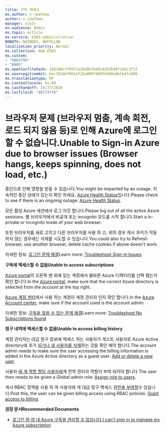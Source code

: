 ```yaml
---
title: 구독 액세스
ms.author: v-jmathew
author: v-jmathew
manager: scotv
ms.audience: Admin
ms.topic: article
ms.service: o365-administration
ROBOTS: NOINDEX, NOFOLLOW
localization_priority: Normal
ms.collection: Adm_O365
ms.custom:
- "9003799"
- "6805"
ms.openlocfilehash: 166380cff09f2a2bd9b7e8914d5db4071b6c3f12
ms.sourcegitcommit: bec3554bf061ef28a009f460fb9d0a661b4fc008
ms.translationtype: MT
ms.contentlocale: ko-KR
ms.lasthandoff: 10/27/2020
ms.locfileid: "48773776"
---
```

# <a name="unable-to-sign-in-azure-due-to-browser-issues-browser-hangs-keeps-spinning-does-not-load-etc"></a><span data-ttu-id="cd189-102">브라우저 문제 (브라우저 멈춤, 계속 회전, 로드 되지 않음 등)로 인해 Azure에 로그인 할 수 없습니다.</span><span class="sxs-lookup"><span data-stu-id="cd189-102">Unable to Sign-in Azure due to browser issues (Browser hangs, keeps spinning, does not load, etc.)</span></span>

<span data-ttu-id="cd189-103">중단으로 인해 영향을 받을 수 있습니다.</span><span class="sxs-lookup"><span data-stu-id="cd189-103">You might be impacted by an outage.</span></span> <span data-ttu-id="cd189-104">지속적인 중단 상태가 있는지 확인 하세요. [Azure Health Status](https://status.azure.com/status/history/)입니다.</span><span class="sxs-lookup"><span data-stu-id="cd189-104">Please check to see if there is an ongoing outage: [Azure Health Status](https://status.azure.com/status/history/).</span></span>

<span data-ttu-id="cd189-105">모든 활성 Azure 세션에서 로그 아웃 합니다.</span><span class="sxs-lookup"><span data-stu-id="cd189-105">Please log out of all the active Azure sessions.</span></span> <span data-ttu-id="cd189-106">웹 브라우저에서 비공개 또는 incognito 모드를 시작 합니다.</span><span class="sxs-lookup"><span data-stu-id="cd189-106">Start a in-private or incognito mode of your web browser.</span></span>

<span data-ttu-id="cd189-107">또한 브라우저를 새로 고치고 다른 브라우저를 사용 하 고, 위의 경우 캐시 쿠키가 작동 하지 않는 경우에는 삭제를 시도할 수 있습니다.</span><span class="sxs-lookup"><span data-stu-id="cd189-107">You could also try to Refresh browser, use another browser, delete cache cookies if above doesn't work.</span></span>

<span data-ttu-id="cd189-108">자세한 정보: [로그인 문제 해결](https://support.microsoft.com/help/4042961/troubleshoot-why-you-can-t-sign-in-to-manage-your-azure-subscription)</span><span class="sxs-lookup"><span data-stu-id="cd189-108">Learn more: [Troubleshoot Sign-in Issues](https://support.microsoft.com/help/4042961/troubleshoot-why-you-can-t-sign-in-to-manage-your-azure-subscription)</span></span>

<span data-ttu-id="cd189-109">**구독에 액세스할 수 없음**</span><span class="sxs-lookup"><span data-stu-id="cd189-109">**Unable to access subscriptions**</span></span>

<span data-ttu-id="cd189-110">[Azure portal](https://portal.azure.com/)의 오른쪽 맨 위에 있는 계정에서 올바른 Azure 디렉터리를 선택 했는지 확인 합니다.</span><span class="sxs-lookup"><span data-stu-id="cd189-110">In the [Azure portal](https://portal.azure.com/), make sure that the correct Azure directory is selected from the account at the top right.</span></span>

<span data-ttu-id="cd189-111">[Azure 계정 센터](https://account.windowsazure.com/Subscriptions)에서 사용 하는 계정이 계정 관리자 인지 확인 합니다.</span><span class="sxs-lookup"><span data-stu-id="cd189-111">In the [Azure Account center](https://account.windowsazure.com/Subscriptions), make sure if the account used is the account admin.</span></span>

<span data-ttu-id="cd189-112">자세한 정보: [구독을 찾을 수 없는 문제 해결](https://docs.microsoft.com/azure/billing/billing-no-subscriptions-found?WT.mc_id=Portal-Microsoft_Azure_Support)</span><span class="sxs-lookup"><span data-stu-id="cd189-112">Learn more: [Troubleshoot No Subscriptions found](https://docs.microsoft.com/azure/billing/billing-no-subscriptions-found?WT.mc_id=Portal-Microsoft_Azure_Support)</span></span>

<span data-ttu-id="cd189-113">**청구 내역에 액세스할 수 없음**</span><span class="sxs-lookup"><span data-stu-id="cd189-113">**Unable to access billing history**</span></span>

<span data-ttu-id="cd189-114">계정 관리자는 대금 청구 정보에 액세스 하는 사용자가 게스트 사용자로 Azure Active directory에 추가 [되거나 새 사용자를 삭제](https://docs.microsoft.com/azure/active-directory/fundamentals/add-users-azure-active-directory?WT.mc_id=Portal-Microsoft_Azure_Support)하는 것을 확인 해야 합니다.</span><span class="sxs-lookup"><span data-stu-id="cd189-114">The account admin needs to make sure the user accessing the billing information is added in the Azure Active directory as a guest user: [Add or delete a new user](https://docs.microsoft.com/azure/active-directory/fundamentals/add-users-azure-active-directory?WT.mc_id=Portal-Microsoft_Azure_Support).</span></span>

<span data-ttu-id="cd189-115">사용자 [에 게 역할 할당 사용자에](https://docs.microsoft.com/azure/active-directory/fundamentals/active-directory-users-assign-role-azure-portal?WT.mc_id=Portal-Microsoft_Azure_Support)게 전역 관리자 역할이 부여 되어야 합니다.</span><span class="sxs-lookup"><span data-stu-id="cd189-115">The user then needs to be given a Global admin role: [Assign role to users](https://docs.microsoft.com/azure/active-directory/fundamentals/active-directory-users-assign-role-azure-portal?WT.mc_id=Portal-Microsoft_Azure_Support).</span></span>

<span data-ttu-id="cd189-116">게시 RBAC 정책을 사용 하 여 사용자에 게 대금 청구 액세스 [권한을 부여할](https://docs.microsoft.com/azure/billing/billing-manage-access?WT.mc_id=Portal-Microsoft_Azure_Support)수 있습니다.</span><span class="sxs-lookup"><span data-stu-id="cd189-116">Post this, the user can be given billing access using RBAC policies: [Grant access to billing](https://docs.microsoft.com/azure/billing/billing-manage-access?WT.mc_id=Portal-Microsoft_Azure_Support).</span></span>

<span data-ttu-id="cd189-117">**권장 문서**</span><span class="sxs-lookup"><span data-stu-id="cd189-117">**Recommended Documents**</span></span>

-   [<span data-ttu-id="cd189-118">로그인 하 여 내 Azure 구독을 관리할 수 없습니다.</span><span class="sxs-lookup"><span data-stu-id="cd189-118">I can't sign in to manage my Azure subscription</span></span>](https://docs.microsoft.com/azure/billing-cannot-login-subscription?WT.mc_id=Portal-Microsoft_Azure_Support)